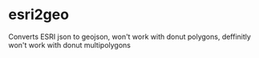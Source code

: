 esri2geo
========

Converts ESRI json to geojson, won't work with donut polygons, deffinitly won't work with donut multipolygons